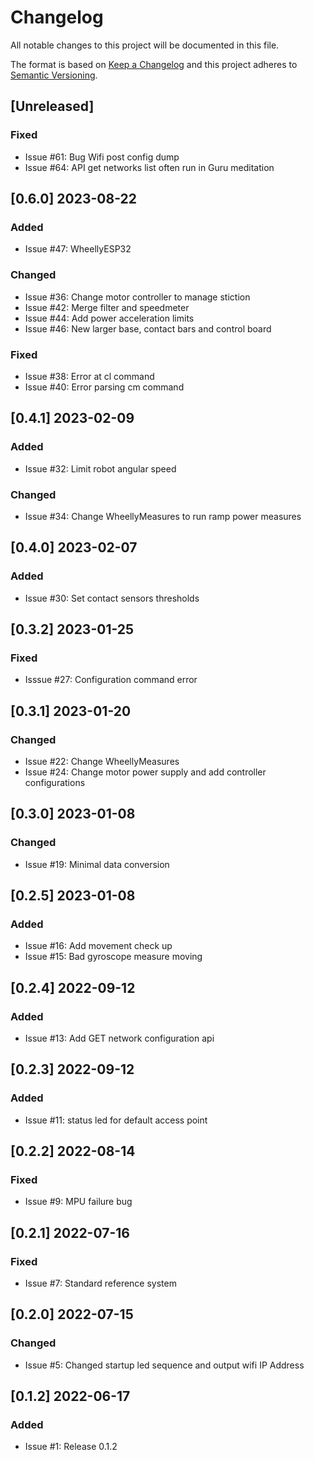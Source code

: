 # Changelog

All notable changes to this project will be documented in this file.

The format is based on [Keep a Changelog](http://keepachangelog.com/en/1.0.0/)
and this project adheres to [Semantic Versioning](http://semver.org/spec/v2.0.0.html).

## [Unreleased]

### Fixed

- Issue #61: Bug Wifi post config dump
- Issue #64: API get networks list often run in Guru meditation

## [0.6.0] 2023-08-22

### Added

- Issue #47: WheellyESP32

### Changed

- Issue #36: Change motor controller to manage stiction
- Issue #42: Merge filter and speedmeter
- Issue #44: Add power acceleration limits
- Issue #46: New larger base, contact bars and control board

### Fixed

- Issue #38: Error at cl command
- Issue #40: Error parsing cm command

## [0.4.1] 2023-02-09

### Added

- Issue #32: Limit robot angular speed

### Changed

- Issue #34: Change WheellyMeasures to run ramp power measures

## [0.4.0] 2023-02-07

### Added

- Issue #30: Set contact sensors thresholds

## [0.3.2] 2023-01-25

### Fixed

- Isssue #27: Configuration command error

## [0.3.1] 2023-01-20

### Changed

- Issue #22: Change WheellyMeasures
- Issue #24: Change motor power supply and add controller configurations

## [0.3.0] 2023-01-08

### Changed

- Issue #19: Minimal data conversion

## [0.2.5] 2023-01-08

### Added

- Issue #16: Add movement check up
- Issue #15: Bad gyroscope measure moving

## [0.2.4] 2022-09-12

### Added

- Issue #13: Add GET network configuration api

## [0.2.3] 2022-09-12

### Added

- Issue #11: status led for default access point

## [0.2.2] 2022-08-14

### Fixed

- Issue #9: MPU failure bug

## [0.2.1] 2022-07-16

### Fixed

- Issue #7: Standard reference system

## [0.2.0] 2022-07-15

### Changed

- Issue #5: Changed startup led sequence and output wifi IP Address

## [0.1.2] 2022-06-17

### Added

- Issue #1: Release 0.1.2
